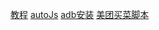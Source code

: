 [教程](https://g.pro.autojs.org/docs/#/zh-cn/canvas)
[autoJs](https://www.yuque.com/yashujs/bfug6u/lzqdct)
[adb安装](https://www.jianshu.com/p/744fc5946627)
[美团买菜脚本](https://github.com/qulingyuan/robVeg/blob/master/main.js)

